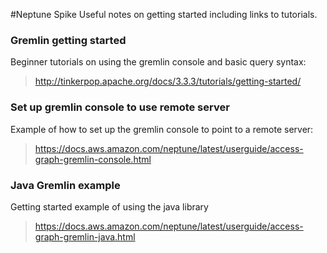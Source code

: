 #Neptune Spike
Useful notes on getting started including links to tutorials.

### Gremlin getting started
Beginner tutorials on using the gremlin console and basic query syntax:

> http://tinkerpop.apache.org/docs/3.3.3/tutorials/getting-started/ 

### Set up gremlin console to use remote server
Example of how to set up the gremlin console to point to a remote server:

> https://docs.aws.amazon.com/neptune/latest/userguide/access-graph-gremlin-console.html

### Java Gremlin example
Getting started example of using the java library
> https://docs.aws.amazon.com/neptune/latest/userguide/access-graph-gremlin-java.html